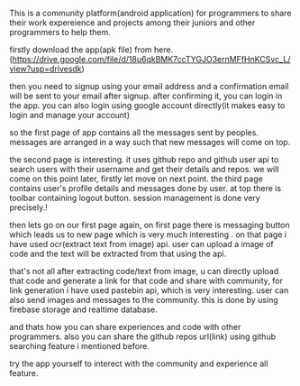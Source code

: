 This is a community platform(android application) for programmers to  share their work expereience and projects among their juniors and other programmers to help them.

firstly download the app(apk file) from here.(https://drive.google.com/file/d/18u6qkBMK7ccTYGJO3ernMFfHnKCSvc_L/view?usp=drivesdk)

then you need to signup using your email address and a confirmation email will be sent to your email after signup. after confirming it, you can login in the app.
you can also login using google account directly(it makes easy to login and manage your account)

so the first page of app contains all the messages sent by peoples. messages are arranged in a way such that new messages will come on top.

the second page is interesting. it uses github repo and github user api to search users with their username and get their details and repos. we will come on this point later, firstly let move on next point.
the third page contains user's profile details and messages done by user. at top there is toolbar containing logout button. session management is done very precisely.!


then lets go on our first page again, on first page there is messaging button which leads us to new page which is very much interesting .
on that page i have used ocr(extract text from image) api. user can upload a image of code and the text will be extracted from that using the api.

that's not all after extracting code/text from image, u can directly upload that code and generate a link for that code and share with community, for link generation i 
have used pastebin api, which is very interesting. 
user can also send images and messages to the community. this is done by using firebase storage and realtime database.

and thats how you can share experiences and code with other programmers.
also you can share the github repos url(link) using github searching feature i mentioned before.

try the app yourself to interect with the community and experience all feature. 
